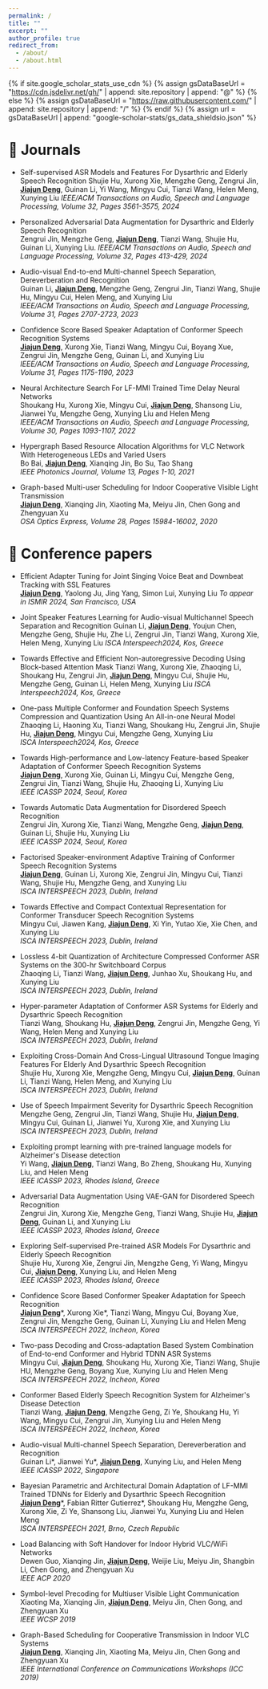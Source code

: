 ```yaml
---
permalink: /
title: ""
excerpt: ""
author_profile: true
redirect_from: 
  - /about/
  - /about.html
---
```


{% if site.google_scholar_stats_use_cdn %}
{% assign gsDataBaseUrl = "https://cdn.jsdelivr.net/gh/" | append: site.repository | append: "@" %}
{% else %}
{% assign gsDataBaseUrl = "https://raw.githubusercontent.com/" | append: site.repository | append: "/" %}
{% endif %}
{% assign url = gsDataBaseUrl | append: "google-scholar-stats/gs_data_shieldsio.json" %}

<span class='anchor' id='about-me'></span>

# 📝 Journals
- Self-supervised ASR Models and Features For Dysarthric and Elderly Speech Recognition
  Shujie Hu, Xurong Xie, Mengzhe Geng, Zengrui Jin, **<u>Jiajun Deng</u>**, Guinan Li, Yi Wang, Mingyu Cui, Tianzi Wang, Helen Meng, Xunying Liu
*IEEE/ACM Transactions on Audio, Speech and Language Processing, Volume 32, Pages 3561-3575, 2024*

- Personalized Adversarial Data Augmentation for Dysarthric and Elderly Speech Recognition   
Zengrui Jin, Mengzhe Geng, **<u>Jiajun Deng</u>**, Tianzi Wang, Shujie Hu, Guinan Li, Xunying Liu.
*IEEE/ACM Transactions on Audio, Speech and Language Processing, Volume 32, Pages 413-429, 2024*

- Audio-visual End-to-end Multi-channel Speech Separation, Dereverberation and Recognition                      
Guinan Li, **<u>Jiajun Deng</u>**, Mengzhe Geng, Zengrui Jin, Tianzi Wang, Shujie Hu, Mingyu Cui, Helen Meng, and Xunying Liu             
*IEEE/ACM Transactions on Audio, Speech and Language Processing, Volume 31, Pages 2707-2723, 2023*

- Confidence Score Based Speaker Adaptation of Conformer Speech Recognition Systems                      
**<u>Jiajun Deng</u>**, Xurong Xie, Tianzi Wang, Mingyu Cui, Boyang Xue, Zengrui Jin, Mengzhe Geng, Guinan Li, and Xunying Liu             
*IEEE/ACM Transactions on Audio, Speech and Language Processing, Volume 31, Pages 1175-1190, 2023*

- Neural Architecture Search For LF-MMI Trained Time Delay Neural Networks             
Shoukang Hu, Xurong Xie, Mingyu Cui, **<u>Jiajun Deng</u>**, Shansong Liu, Jianwei Yu, Mengzhe Geng, Xunying Liu and Helen Meng          
*IEEE/ACM Transactions on Audio, Speech and Language Processing, Volume 30, Pages 1093-1107, 2022*        

- Hypergraph Based Resource Allocation Algorithms for VLC Network With Heterogeneous LEDs and Varied Users           
Bo Bai, **<u>Jiajun Deng</u>**, Xianqing Jin, Bo Su, Tao Shang          
*IEEE Photonics Journal, Volume 13, Pages 1-10, 2021*

- Graph-based Multi-user Scheduling for Indoor Cooperative Visible Light Transmission                                                 
**<u>Jiajun Deng</u>**, Xianqing Jin, Xiaoting Ma, Meiyu Jin, Chen Gong and Zhengyuan Xu                                                   
*OSA Optics Express, Volume 28, Pages 15984-16002, 2020*

# 📝 Conference papers
- Efficient Adapter Tuning for Joint Singing Voice Beat and Downbeat Tracking with SSL Features        
**<u>Jiajun Deng</u>**, Yaolong Ju, Jing Yang, Simon Lui, Xunying Liu
*To appear in ISMIR 2024, San Francisco, USA*

- Joint Speaker Features Learning for Audio-visual Multichannel Speech Separation and Recognition
Guinan Li, **<u>Jiajun Deng</u>**, Youjun Chen, Mengzhe Geng, Shujie Hu, Zhe Li, Zengrui Jin, Tianzi Wang, Xurong Xie, Helen Meng, Xunying Liu
*ISCA Interspeech2024, Kos, Greece*

- Towards Effective and Efficient Non-autoregressive Decoding Using Block-based Attention Mask
Tianzi Wang, Xurong Xie, Zhaoqing Li, Shoukang Hu, Zengrui Jin, **<u>Jiajun Deng</u>**, Mingyu Cui, Shujie Hu, Mengzhe Geng, Guinan Li, Helen Meng, Xunying Liu
*ISCA Interspeech2024, Kos, Greece*

- One-pass Multiple Conformer and Foundation Speech Systems Compression and Quantization Using An All-in-one Neural Model
Zhaoqing Li, Haoning Xu, Tianzi Wang, Shoukang Hu, Zengrui Jin, Shujie Hu, **<u>Jiajun Deng</u>**, Mingyu Cui, Mengzhe Geng, Xunying Liu  
*ISCA Interspeech2024, Kos, Greece*

- Towards High-performance and Low-latency Feature-based Speaker Adaptation of Conformer Speech Recognition Systems    
**<u>Jiajun Deng</u>**, Xurong Xie, Guinan Li, Mingyu Cui, Mengzhe Geng, Zengrui Jin, Tianzi Wang, Shujie Hu, Zhaoqing Li, Xunying Liu    
*IEEE ICASSP 2024, Seoul, Korea*   

- Towards Automatic Data Augmentation for Disordered Speech Recognition      
Zengrui Jin, Xurong Xie, Tianzi Wang, Mengzhe Geng, **<u>Jiajun Deng</u>**, Guinan Li, Shujie Hu, Xunying Liu      
*IEEE ICASSP 2024, Seoul, Korea*   

- Factorised Speaker-environment Adaptive Training of Conformer Speech Recognition Systems                            
**<u>Jiajun Deng</u>**, Guinan Li, Xurong Xie, Zengrui Jin, Mingyu Cui, Tianzi Wang, Shujie Hu, Mengzhe Geng, and Xunying Liu  
*ISCA INTERSPEECH 2023, Dublin, Ireland*

- Towards Effective and Compact Contextual Representation for Conformer Transducer Speech Recognition Systems            
Mingyu Cui, Jiawen Kang, **<u>Jiajun Deng</u>**, Xi Yin, Yutao Xie, Xie Chen, and Xunying Liu                      
*ISCA INTERSPEECH 2023, Dublin, Ireland*

- Lossless 4-bit Quantization of Architecture Compressed Conformer ASR Systems on the 300-hr Switchboard Corpus            
Zhaoqing Li, Tianzi Wang, **<u>Jiajun Deng</u>**, Junhao Xu, Shoukang Hu, and Xunying Liu                  
*ISCA INTERSPEECH 2023, Dublin, Ireland* 

- Hyper-parameter Adaptation of Conformer ASR Systems for Elderly and Dysarthric Speech Recognition              
Tianzi Wang, Shoukang Hu, **<u>Jiajun Deng</u>**, Zengrui Jin, Mengzhe Geng, Yi Wang, Helen Meng and Xunying Liu                
*ISCA INTERSPEECH 2023, Dublin, Ireland*

- Exploiting Cross-Domain And Cross-Lingual Ultrasound Tongue Imaging Features For Elderly And Dysarthric Speech Recognition                  
Shujie Hu, Xurong Xie, Mengzhe Geng, Mingyu Cui, **<u>Jiajun Deng</u>**, Guinan Li, Tianzi Wang, Helen Meng, and Xunying Liu            
*ISCA INTERSPEECH 2023, Dublin, Ireland*    

- Use of Speech Impairment Severity for Dysarthric Speech Recognition            
Mengzhe Geng, Zengrui Jin, Tianzi Wang, Shujie Hu, **<u>Jiajun Deng</u>**, Mingyu Cui, Guinan Li, Jianwei Yu, Xurong Xie, and Xunying Liu                        
*ISCA INTERSPEECH 2023, Dublin, Ireland*

- Exploiting prompt learning with pre-trained language models for Alzheimer's Disease detection              
Yi Wang, **<u>Jiajun Deng</u>**, Tianzi Wang, Bo Zheng, Shoukang Hu, Xunying Liu, and Helen Meng            
*IEEE ICASSP 2023, Rhodes Island, Greece*        

- Adversarial Data Augmentation Using VAE-GAN for Disordered Speech Recognition          
Zengrui Jin, Xurong Xie, Mengzhe Geng, Tianzi Wang, Shujie Hu, **<u>Jiajun Deng</u>**, Guinan Li, and Xunying Liu      
*IEEE ICASSP 2023, Rhodes Island, Greece*  

- Exploring Self-supervised Pre-trained ASR Models For Dysarthric and Elderly Speech Recognition            
Shujie Hu, Xurong Xie, Zengrui Jin, Mengzhe Geng, Yi Wang, Mingyu Cui, **<u>Jiajun Deng</u>**, Xunying Liu, and Helen Meng                        
*IEEE ICASSP 2023, Rhodes Island, Greece*     

- Confidence Score Based Conformer Speaker Adaptation for Speech Recognition             
**<u>Jiajun Deng</u>**\*, Xurong Xie\*, Tianzi Wang, Mingyu Cui, Boyang Xue, Zengrui Jin, Mengzhe Geng, Guinan Li, Xunying Liu and Helen Meng                       
*ISCA INTERSPEECH 2022, Incheon, Korea*

- Two-pass Decoding and Cross-adaptation Based System Combination of End-to-end Conformer and Hybrid TDNN ASR Systems      
Mingyu Cui, **<u>Jiajun Deng</u>**, Shoukang Hu, Xurong Xie, Tianzi Wang, Shujie HU, Mengzhe Geng, Boyang Xue, Xunying Liu and Helen Meng      
*ISCA INTERSPEECH 2022, Incheon, Korea*

- Conformer Based Elderly Speech Recognition System for Alzheimer's Disease Detection        
Tianzi Wang, **<u>Jiajun Deng</u>**, Mengzhe Geng, Zi Ye, Shoukang Hu, Yi Wang, Mingyu Cui, Zengrui Jin, Xunying Liu and Helen Meng          
*ISCA INTERSPEECH 2022, Incheon, Korea*

- Audio-visual Multi-channel Speech Separation, Dereverberation and Recognition    
Guinan Li\*, Jianwei Yu\*, **<u>Jiajun Deng</u>**, Xunying Liu, and Helen Meng          
*IEEE ICASSP 2022, Singapore*          

- Bayesian Parametric and Architectural Domain Adaptation of LF-MMI Trained TDNNs for Elderly and Dysarthric Speech Recognition                            
**<u>Jiajun Deng</u>**\*, Fabian Ritter Gutierrez\*, Shoukang Hu, Mengzhe Geng, Xurong Xie, Zi Ye, Shansong Liu, Jianwei Yu, Xunying Liu and Helen Meng                           
*ISCA INTERSPEECH 2021, Brno, Czech Republic*

- Load Balancing with Soft Handover for Indoor Hybrid VLC/WiFi Networks                    
Dewen Guo, Xianqing Jin, **<u>Jiajun Deng</u>**, Weijie Liu, Meiyu Jin, Shangbin Li, Chen Gong, and Zhengyuan Xu              
*IEEE ACP 2020*    

- Symbol-level Precoding for Multiuser Visible Light Communication              
Xiaoting Ma, Xianqing Jin, **<u>Jiajun Deng</u>**, Meiyu Jin, Chen Gong, and Zhengyuan Xu                
*IEEE WCSP 2019*

- Graph-Based Scheduling for Cooperative Transmission in Indoor VLC Systems                
**<u>Jiajun Deng</u>**, Xianqing Jin, Xiaoting Ma, Meiyu Jin, Chen Gong and Zhengyuan Xu                  
*IEEE International Conference on Communications Workshops (ICC 2019)*






